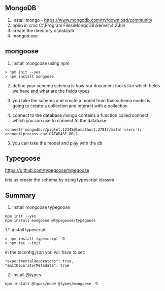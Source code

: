 ## MongoDB

1. Install mongo - https://www.mongodb.com/try/download/community
2. open in cmd C:\Program Files\MongoDB\Server\4.2\bin
3. create the directory c:\data\db
4. mongod.exe

## mongoose

1. install mongoose using npm

```
> npm init --yes
> npm install mongoose
```

2. define your schema
schema is how our document looks like
which fields we have and what are the fields types

3. you take the schema and create a model from that schema
model is going to create a collection and interact with a collection

4. connect to the database
mongo contains a function called connect which you can use to connect to the database

```
connect('mongodb://piglet:12345@localhost:27017/mataf-users');
connect(process.env.DATABASE_URL)
```

5. you can take the model and play with the db

## Typegoose

https://github.com/typegoose/typegoose

lets us create the schema by using typescript classes

## Summary

1. install mongoose typegoose

```
npm init --yes
npm install mongoose @typegoose/typegoose
```

1.1. install typescript

```
> npm install typescript -D
> npx tsc --init
```

in the tsconfig.json you will have to set:

```
"experimentalDecorators": true,
"emitDecoratorMetadata": true
```

2. install @types

```
npm install @types/node @types/mongoose -D
```

